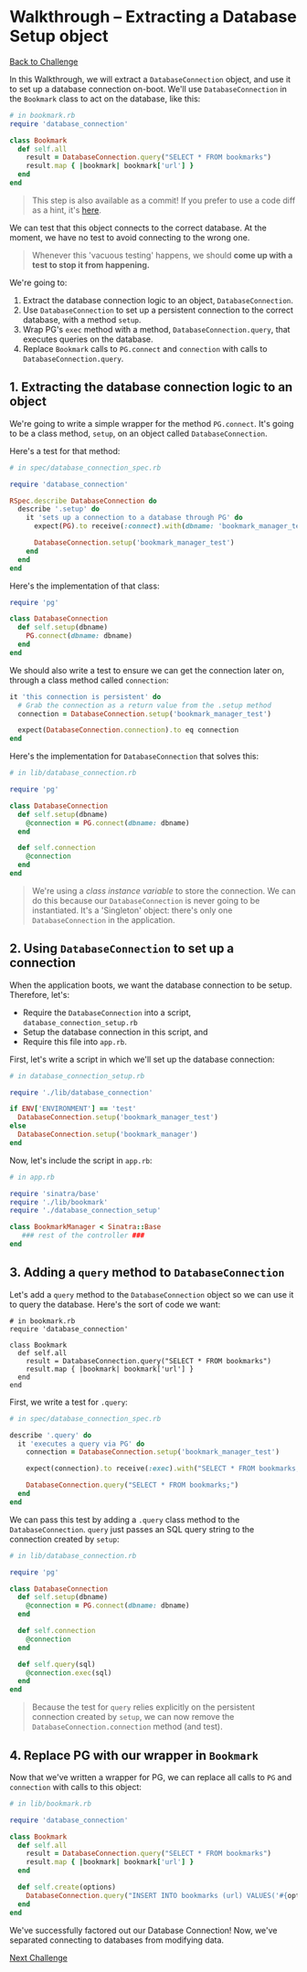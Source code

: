 # Walkthrough – Extracting a Database Setup object

[Back to Challenge](../14_extracting_a_database_setup_object.md)

In this Walkthrough, we will extract a `DatabaseConnection` object, and use it to set up a database connection on-boot. We'll use `DatabaseConnection` in the `Bookmark` class to act on the database, like this:

```ruby
# in bookmark.rb
require 'database_connection'

class Bookmark
  def self.all
    result = DatabaseConnection.query("SELECT * FROM bookmarks")
    result.map { |bookmark| bookmark['url'] }
  end
end
```

> This step is also available as a commit! If you prefer to use a code diff as a hint, it's [here](https://github.com/sjmog/bookmark_manager/commit/bf49775d64c007da2eda4b986234ebafd6d332b1).

We can test that this object connects to the correct database. At the moment, we have no test to avoid connecting to the wrong one.

> Whenever this 'vacuous testing' happens, we should **come up with a test to stop it from happening.**

We're going to:

1. Extract the database connection logic to an object, `DatabaseConnection`.
2. Use `DatabaseConnection` to set up a persistent connection to the correct database, with a method `setup`.
3. Wrap PG's `exec` method with a method, `DatabaseConnection.query`, that executes queries on the database.
4. Replace `Bookmark` calls to `PG.connect` and `connection` with calls to `DatabaseConnection.query`.

## 1. Extracting the database connection logic to an object

We're going to write a simple wrapper for the method `PG.connect`. It's going to be a class method, `setup`, on an object called `DatabaseConnection`.

Here's a test for that method:

```ruby
# in spec/database_connection_spec.rb

require 'database_connection'

RSpec.describe DatabaseConnection do
  describe '.setup' do
    it 'sets up a connection to a database through PG' do
      expect(PG).to receive(:connect).with(dbname: 'bookmark_manager_test')

      DatabaseConnection.setup('bookmark_manager_test')
    end
  end
end
```

Here's the implementation of that class:

```ruby
require 'pg'

class DatabaseConnection
  def self.setup(dbname)
    PG.connect(dbname: dbname)
  end
end
```

We should also write a test to ensure we can get the connection later on, through a class method called `connection`:

```ruby
it 'this connection is persistent' do
  # Grab the connection as a return value from the .setup method
  connection = DatabaseConnection.setup('bookmark_manager_test')

  expect(DatabaseConnection.connection).to eq connection
end
```

Here's the implementation for `DatabaseConnection` that solves this:

```ruby
# in lib/database_connection.rb

require 'pg'

class DatabaseConnection
  def self.setup(dbname)
    @connection = PG.connect(dbname: dbname)
  end

  def self.connection
    @connection
  end
end
```

> We're using a _class instance variable_ to store the connection. We can do this because our `DatabaseConnection` is never going to be instantiated. It's a 'Singleton' object: there's only one `DatabaseConnection` in the application.

## 2. Using `DatabaseConnection` to set up a connection

When the application boots, we want the database connection to be setup. Therefore, let's:

- Require the `DatabaseConnection` into a script, `database_connection_setup.rb`
- Setup the database connection in this script, and
- Require this file into `app.rb`.

First, let's write a script in which we'll set up the database connection:

```ruby
# in database_connection_setup.rb

require './lib/database_connection'

if ENV['ENVIRONMENT'] == 'test'
  DatabaseConnection.setup('bookmark_manager_test')
else
  DatabaseConnection.setup('bookmark_manager')
end
```

Now, let's include the script in `app.rb`:

```ruby
# in app.rb

require 'sinatra/base'
require './lib/bookmark'
require './database_connection_setup'

class BookmarkManager < Sinatra::Base
   ### rest of the controller ###
end
```

## 3. Adding a `query` method to `DatabaseConnection`

Let's add a `query` method to the `DatabaseConnection` object so we can use it to query the database. Here's the sort of code we want:

```
# in bookmark.rb
require 'database_connection'

class Bookmark
  def self.all
    result = DatabaseConnection.query("SELECT * FROM bookmarks")
    result.map { |bookmark| bookmark['url'] }
  end
end
```

First, we write a test for `.query`:

```ruby
# in spec/database_connection_spec.rb

describe '.query' do
  it 'executes a query via PG' do
    connection = DatabaseConnection.setup('bookmark_manager_test')

    expect(connection).to receive(:exec).with("SELECT * FROM bookmarks;")

    DatabaseConnection.query("SELECT * FROM bookmarks;")
  end
end
```

We can pass this test by adding a `.query` class method to the `DatabaseConnection`. `query` just passes an SQL query string to the connection created by `setup`:

```ruby
# in lib/database_connection.rb

require 'pg'

class DatabaseConnection
  def self.setup(dbname)
    @connection = PG.connect(dbname: dbname)
  end

  def self.connection
    @connection
  end

  def self.query(sql)
    @connection.exec(sql)
  end
end
```

> Because the test for `query` relies explicitly on the persistent connection created by `setup`, we can now remove the `DatabaseConnection.connection` method (and test).

## 4. Replace PG with our wrapper in `Bookmark`

Now that we've written a wrapper for PG, we can replace all calls to `PG` and `connection` with calls to this object:

```ruby
# in lib/bookmark.rb

require 'database_connection'

class Bookmark
  def self.all
    result = DatabaseConnection.query("SELECT * FROM bookmarks")
    result.map { |bookmark| bookmark['url'] }
  end

  def self.create(options)
    DatabaseConnection.query("INSERT INTO bookmarks (url) VALUES('#{options[:url]}')")
  end
end
```

We've successfully factored out our Database Connection! Now, we've separated connecting to databases from modifying data.

[Next Challenge](../15_registration.md)
